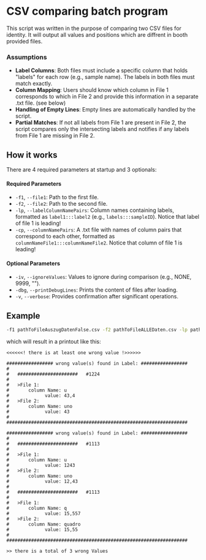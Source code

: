 # CSV comparing batch program
This script was written in the purpose of comparing two CSV files for identity.
It will output all values and positions which are diffrent in booth provided files.

### Assumptions
- **Label Columns**: Both files must include a specific column that holds "labels" for each row (e.g., sample name). The labels in both files must match exactly.
- **Column Mapping**: Users should know which column in File 1 corresponds to which in File 2 and provide this information in a separate .txt file. (see below)
- **Handling of Empty Lines**: Empty lines are automatically handled by the script.
- **Partial Matches**: If not all labels from File 1 are present in File 2, the script compares only the intersecting labels and notifies if any labels from File 1 are missing in File 2.

## How it works
There are 4 required parameters at startup and 3 optionals:  

#### Required Parameters
- `-f1`, `--file1`: Path to the first file.
- `-f2`, `--file2`: Path to the second file.
- `-lp`, `--labelColumnNamePairs`: Column names containing labels, formatted as `label1:::label2` (e.g., `labels:::sampleID`). Notice that label of file 1 is leading!
- `-cp`, `--columnNamePairs`: A .txt file with names of column pairs that correspond to each other, formatted as `columnNameFile1:::columnNameFile2`. Notice that column of file 1 is leading!

#### Optional Parameters
- `-iv`, `--ignoreValues`: Values to ignore during comparison (e.g., NONE, 9999, "").
- `-dbg`, `--printDebugLines`: Prints the content of files after loading.
- `-v`, `--verbose`: Provides confirmation after significant operations.

## Example
```bash 
-f1 pathToFileAuszugDatenFalse.csv -f2 pathToFileALLEDaten.csv -lp pathToFileColumnPairs -iv Null
```

which will result in a printout like this:
```
<<<<<<! there is at least one wrong value !>>>>>>

################# wrong value(s) found in Label: #################
#
#   ######################   #1224
#
#   >File 1:
#       column Name: u
#             value: 43,4
#   >File 2:
#       column Name: uno
#             value: 43
#
##################################################################

################# wrong value(s) found in Label: #################
#
#   ######################   #1113
#
#   >File 1:
#       column Name: u
#             value: 1243
#   >File 2:
#       column Name: uno
#             value: 12,43
#
#   ######################   #1113
#
#   >File 1:
#       column Name: q
#             value: 15,557
#   >File 2:
#       column Name: quadro
#             value: 15,55
#
##################################################################

>> there is a total of 3 wrong Values
```